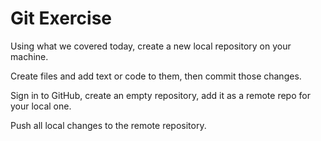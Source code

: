 # Git Exercise



Using what we covered today, create a new local repository on your machine.

Create files and add text or code to them, then commit those changes.

Sign in to GitHub, create an empty repository, add it as a remote repo for your local one.

Push all local changes to the remote repository.